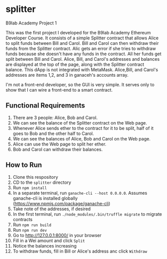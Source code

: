 # splitter
B9lab Academy Project 1

This was the first project I developed for the B9lab Academy Ethereum Developer Course. It consists of a simple Splitter contract that allows Alice to split funds between Bill and Carol.
Bill and Carol can then withdraw their funds from the Splitter contract. Alic gets an error if she tries to withdraw funds because she doesn't have any funds in the contract. All her funds get split between Bill and Carol.
Alice, Bill, and Carol's addresses and balances are displayed at the top of the page, along with the Splitter contract balance.
This dApp is not integrated with MetaMask. Alice,Bill, and Carol's addresses are items 1,2, and 3 in ganaceh's accounts array.

I'm not a front-end developer, so the GUI is very simple. It serves only to show that I can wire a front-end to a smart contract.

## Functional Requirements
1. There are 3 people: Alice, Bob and Carol.
2. We can see the balance of the Splitter contract on the Web page.
3. Whenever Alice sends ether to the contract for it to be split, half of it goes to Bob and the other half to Carol.
4. We can see the balances of Alice, Bob and Carol on the Web page.
5. Alice can use the Web page to split her ether.
6. Bob and Carol can withdraw their balances.

## How to Run
1. Clone this respository
2. CD to the `splitter` directory
3. Run `npm install`
4. In a separate terminal,  run `ganache-cli --host 0.0.0.0`. Assumes ganache-cli is installed globally (https://www.npmjs.com/package/ganache-cli)
5. Take note of the addresses, if desired
6. In the first terminal, run `./node_modules/.bin/truffle migrate` to migrate contracts
7. Run `npm run build`
8. Run `npm run dev`
9. Go to <http://127.0.0.1:8000/> in your browser
10. Fill in a Wei amount and click `Split`
11. Notice the balances increasing
12. To withdraw funds, fill in Bill or Alice's address anc click `Withdraw`

